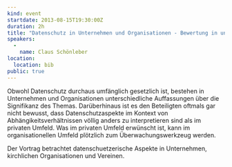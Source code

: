 ```yaml
---
kind: event
startdate: 2013-08-15T19:30:00Z
duration: 2h
title: "Datenschutz in Unternehmen und Organisationen - Bewertung in unterschiedlichen Kontexten"
speakers:
  -
    name: Claus Schönleber
location:
  location: bib
public: true
---
```

Obwohl Datenschutz durchaus umfänglich gesetzlich ist, bestehen in
Unternehmen und Organisationen unterschiedliche Auffassungen über die
Signifikanz des Themas.
Darüberhinaus ist es den Beteiligten oftmals gar nicht bewusst, dass
Datenschutzaspekte im Kontext von Abhängikeitsverhältnissen
völlig anders zu interpretieren sind als im privaten Umfeld.
Was im privaten Umfeld erwünscht ist, kann im organisationellen Umfeld
plötzlich zum Überwachungswerkzeug werden.

Der Vortrag betrachtet datenschuetzerische Aspekte in Unternehmen,
kirchlichen Organisationen und Vereinen.


